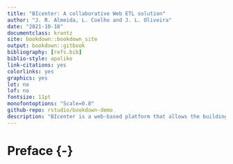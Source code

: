 ```yaml
--- 
title: "BIcenter: A collaborative Web ETL solution"
author: "J. R. Almeida, L. Coelho and J. L. Oliveira"
date: "2021-10-18"
documentclass: krantz
site: bookdown::bookdown_site
output: bookdown::gitbook
bibliography: [refs.bib]
biblio-style: apalike
link-citations: yes
colorlinks: yes
graphics: yes
lot: no
lof: no
fontsize: 11pt
monofontoptions: "Scale=0.8"
github-repo: rstudio/bookdown-demo
description: "BIcenter is a web-based platform that allows the building and management of ETL pipelines, by non-IT users, in a multi-institution environment."
---
```


# Preface {-}

 <!--<img src="images/Cover/Cover.png" width="250" height="375" alt="Cover image" align="right" style="margin: 0 1em 0 1em" /> -->


